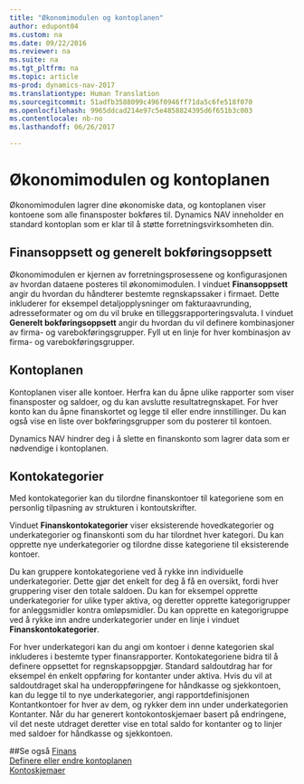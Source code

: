 ```yaml
---
title: "Økonomimodulen og kontoplanen"
author: edupont04
ms.custom: na
ms.date: 09/22/2016
ms.reviewer: na
ms.suite: na
ms.tgt_pltfrm: na
ms.topic: article
ms-prod: dynamics-nav-2017
ms.translationtype: Human Translation
ms.sourcegitcommit: 51adfb3588099c496f0946ff71da5c6fe518f070
ms.openlocfilehash: 9965ddcad214e97c5e4858824395d6f651b3c003
ms.contentlocale: nb-no
ms.lasthandoff: 06/26/2017

---
```


# <a name="the-general-ledger-and-the-chart-of-accounts"></a>Økonomimodulen og kontoplanen
Økonomimodulen lagrer dine økonomiske data, og kontoplanen viser kontoene som alle finansposter bokføres til. Dynamics NAV inneholder en standard kontoplan som er klar til å støtte forretningsvirksomheten din.

## <a name="general-ledger-setup-and-general-posting-setup"></a>Finansoppsett og generelt bokføringsoppsett
Økonomimodulen er kjernen av forretningsprosessene og konfigurasjonen av hvordan dataene posteres til økonomimodulen.
I vinduet **Finansoppsett** angir du hvordan du håndterer bestemte regnskapssaker i firmaet. Dette inkluderer for eksempel detaljopplysninger om fakturaavrunding, adresseformater og om du vil bruke en tilleggsrapporteringsvaluta.
I vinduet **Generelt bokføringsoppsett** angir du hvordan du vil definere kombinasjoner av firma- og varebokføringsgrupper. Fyll ut en linje for hver kombinasjon av firma- og varebokføringsgrupper.  

## <a name="the-chart-of-accounts"></a>Kontoplanen
Kontoplanen viser alle kontoer. Herfra kan du åpne ulike rapporter som viser finansposter og saldoer, og du kan avslutte resultatregnskapet. For hver konto kan du åpne finanskortet og legge til eller endre innstillinger. Du kan også vise en liste over bokføringsgrupper som du posterer til kontoen.  

Dynamics NAV hindrer deg i å slette en finanskonto som lagrer data som er nødvendige i kontoplanen.  

## <a name="account-categories"></a>Kontokategorier
Med kontokategorier kan du tilordne finanskontoer til kategoriene som en personlig tilpasning av strukturen i kontoutskrifter.  

Vinduet **Finanskontokategorier** viser eksisterende hovedkategorier og underkategorier og finanskonti som du har tilordnet hver kategori. Du kan opprette nye underkategorier og tilordne disse kategoriene til eksisterende kontoer.  

Du kan gruppere kontokategoriene ved å rykke inn individuelle underkategorier. Dette gjør det enkelt for deg å få en oversikt, fordi hver gruppering viser den totale saldoen. Du kan for eksempel opprette underkategorier for ulike typer aktiva, og deretter opprette kategorigrupper for anleggsmidler kontra omløpsmidler. Du kan opprette en kategorigruppe ved å rykke inn andre underkategorier under en linje i vinduet **Finanskontokategorier**.  

For hver underkategori kan du angi om kontoer i denne kategorien skal inkluderes i bestemte typer finansrapporter. Kontokategoriene bidra til å definere oppsettet for regnskapsoppgjør. Standard saldoutdrag har for eksempel én enkelt oppføring for kontanter under aktiva. Hvis du vil at saldoutdraget skal ha underoppføringene for håndkasse og sjekkontoen, kan du legge til to nye underkategorier, angi rapportdefinisjonen Kontantkontoer for hver av dem, og rykker dem inn under underkategorien Kontanter. Når du har generert kontokontoskjemaer basert på endringene, vil det neste utdraget deretter vise en total saldo for kontanter og to linjer med saldoer for håndkasse og sjekkontoen.     

##<a name="see-also"></a>Se også
[Finans](finance-setup.md)  
[Definere eller endre kontoplanen](finance-setup-setup-chart-accounts.md)  
[Kontoskjemaer](finance-setup-account-schedule.md)  

